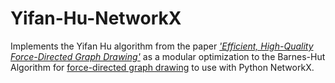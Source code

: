 # Yifan-Hu-NetworkX

Implements the Yifan Hu algorithm from the paper [*'Efficient, High-Quality Force-Directed Graph Drawing'*](https://www.semanticscholar.org/paper/Efficient%2C-High-Quality-Force-Directed-Graph-Hu/be33ebd01f336c04a1db20830576612ab45b1b9b) as a modular optimization to the Barnes-Hut Algorithm for [force-directed graph drawing](https://en.wikipedia.org/wiki/Force-directed_graph_drawing) to use with Python NetworkX. 
